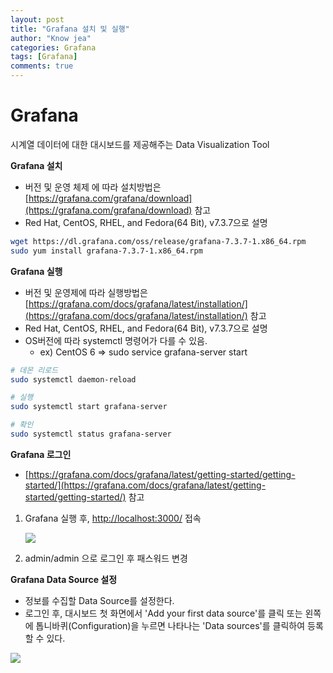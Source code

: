 ```yaml
---
layout: post
title: "Grafana 설치 및 실행"
author: "Know jea"
categories: Grafana
tags: [Grafana]
comments: true
---
```


# Grafana

시계열 데이터에 대한 대시보드를 제공해주는 Data Visualization Tool

**Grafana 설치**

- 버전 및 운영 체제 에 따라 설치방법은 [https://grafana.com/grafana/download](https://grafana.com/grafana/download) 참고
- Red Hat, CentOS, RHEL, and Fedora(64 Bit), v7.3.7으로 설명

```bash
wget https://dl.grafana.com/oss/release/grafana-7.3.7-1.x86_64.rpm
sudo yum install grafana-7.3.7-1.x86_64.rpm
```

**Grafana 실행**

- 버전 및 운영제에 따라 실행방법은 [https://grafana.com/docs/grafana/latest/installation/](https://grafana.com/docs/grafana/latest/installation/) 참고
- Red Hat, CentOS, RHEL, and Fedora(64 Bit), v7.3.7으로 설명
- OS버전에 따라 systemctl 명령어가 다를 수 있음.
    - ex) CentOS 6 ⇒ sudo service grafana-server start

```bash
# 데몬 리로드
sudo systemctl daemon-reload

# 실행
sudo systemctl start grafana-server

# 확인
sudo systemctl status grafana-server
```

**Grafana 로그인**

- [https://grafana.com/docs/grafana/latest/getting-started/getting-started/](https://grafana.com/docs/grafana/latest/getting-started/getting-started/) 참고
1. Grafana 실행 후, [http://localhost:3000/](http://localhost:3000/) 접속

    ![](https://knowjea.github.io/assets/images/2021-03-01/grafana/0.png)

2. admin/admin 으로 로그인 후 패스워드 변경

**Grafana Data Source 설정**

- 정보를 수집할 Data Source를 설정한다.
- 로그인 후, 대시보드 첫 화면에서 'Add your first data source'를 클릭 또는 왼쪽에 톱니바퀴(Configuration)을 누르면 나타나는 'Data sources'를 클릭하여 등록할 수 있다.

![](https://knowjea.github.io/assets/images/2021-03-01/grafana/1.png)

